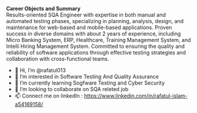 **Career Objects and Summary** <br>
Results-oriented SQA Engineer with expertise in both manual and automated testing phases, specializing in planning, analysis, design, and maintenance for web-based and mobile-based applications. Proven success in diverse domains with about 2 years of experience, including Micro Banking System, ERP, Healthcare, Training Management System, and Intelli Hiring Management System. Committed to ensuring the quality and reliability of software applications through effective testing strategies and collaboration with cross-functional teams.

- 👋 Hi, I’m @rafatul013
- 👀 I’m interested in Software Testing And Quality Assurance
- 🌱 I’m currently learning Sogfware Testing and Cyber Security
- 💞️ I’m looking to collaborate on SQA releted job
- 📫 Connect me on linkedIn : https://www.linkedin.com/in/rafatul-islam-a54169158/

<!---
rafatul013/rafatul013 is a ✨ special ✨ repository because its `README.md` (this file) appears on your GitHub profile.
You can click the Preview link to take a look at your changes.
--->
